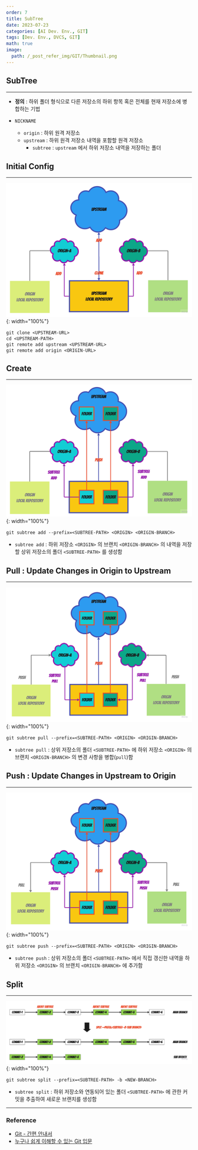 ```yaml
---
order: 7
title: SubTree
date: 2023-07-23
categories: [AI Dev. Env., GIT]
tags: [Dev. Env., DVCS, GIT]
math: true
image:
  path: /_post_refer_img/GIT/Thumbnail.png
---
```


## SubTree
-----

- **정의** : 하위 폴더 형식으로 다른 저장소의 하위 항목 혹은 전체를 현재 저장소에 병합하는 기법

- `NICKNAME`
    - `origin` : 하위 원격 저장소
    - `upstream` : 하위 원격 저장소 내역을 포함할 원격 저장소
        - `subtree` : `upstream` 에서 하위 저장소 내역을 저장하는 폴더

## Initial Config
-----

![01](/_post_refer_img/GIT/07-01.jpg){: width="100%"}

```
git clone <UPSTREAM-URL>
cd <UPSTREAM-PATH>
git remote add upstream <UPSTREAM-URL>
git remote add origin <ORIGIN-URL>
```

## Create
-----

![02](/_post_refer_img/GIT/07-02.jpg){: width="100%"}

```
git subtree add --prefix=<SUBTREE-PATH> <ORIGIN> <ORIGIN-BRANCH>
```

- `subtree add` : 하위 저장소 `<ORIGIN>` 의 브랜치 `<ORIGIN-BRANCH>` 의 내역을 저장할 상위 저장소의 폴더 `<SUBTREE-PATH>` 를 생성함

## Pull : Update Changes in Origin to Upstream
-----

![03](/_post_refer_img/GIT/07-03.jpg){: width="100%"}

```
git subtree pull --prefix=<SUBTREE-PATH> <ORIGIN> <ORIGIN-BRANCH>
```

- `subtree pull` : 상위 저장소의 폴더 `<SUBTREE-PATH>` 에 하위 저장소 `<ORIGIN>` 의 브랜치 `<ORIGIN-BRANCH>` 의 변경 사항을 병합(`pull`)함

## Push : Update Changes in Upstream to Origin
-----

![04](/_post_refer_img/GIT/07-04.jpg){: width="100%"}

```
git subtree push --prefix=<SUBTREE-PATH> <ORIGIN> <ORIGIN-BRANCH>
```

- `subtree push` : 상위 저장소의 폴더 `<SUBTREE-PATH>` 에서 직접 갱신한 내역을 하위 저장소 `<ORIGIN>` 의 브랜치 `<ORIGIN-BRANCH>` 에 추가함

## Split
-----

![05](/_post_refer_img/GIT/07-05.jpg){: width="100%"}

```
git subtree split --prefix=<SUBTREE-PATH> -b <NEW-BRANCH>
```

- `subtree split` : 하위 저장소와 연동되어 있는 폴더 `<SUBTREE-PATH>` 에 관한 커밋을 추출하여 새로운 브랜치를 생성함

-----

### Reference

- [Git - 간편 안내서](https://rogerdudler.github.io/git-guide/index.ko.html)
- [누구나 쉽게 이해할 수 있는 Git 입문](https://backlog.com/git-tutorial/kr/)
